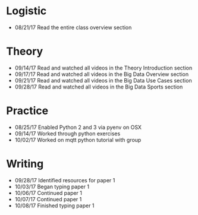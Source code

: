 # Logistic

* 08/21/17 Read the entire class overview section 

# Theory

* 09/14/17 Read and watched all videos in the Theory Introduction section
* 09/17/17 Read and watched all videos in the Big Data Overview section
* 09/21/17 Read and watched all videos in the Big Data Use Cases section
* 09/28/17 Read and watched all videos in the Big Data Sports section

# Practice

* 08/25/17 Enabled Python 2 and 3 via pyenv on OSX
* 09/14/17 Worked through python exercises
* 10/02/17 Worked on mqtt python tutorial with group

# Writing
* 09/28/17 Identified resources for paper 1
* 10/03/17 Began typing paper 1
* 10/06/17 Continued paper 1
* 10/07/17 Continued paper 1
* 10/08/17 Finished typing paper 1

